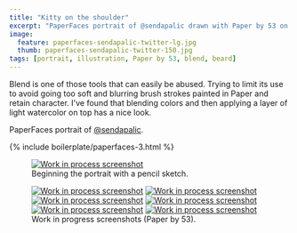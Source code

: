 ```yaml
---
title: "Kitty on the shoulder"
excerpt: "PaperFaces portrait of @sendapalic drawn with Paper by 53 on an iPad."
image: 
  feature: paperfaces-sendapalic-twitter-lg.jpg
  thumb: paperfaces-sendapalic-twitter-150.jpg
tags: [portrait, illustration, Paper by 53, blend, beard]
---
```


Blend is one of those tools that can easily be abused. Trying to limit its use to avoid going too soft and blurring brush strokes painted in Paper and retain character. I've found that blending colors and then applying a layer of light watercolor on top has a nice look.

PaperFaces portrait of <a href="http://twitter.com/sendapalic">@sendapalic</a>.

{% include boilerplate/paperfaces-3.html %}

<figure>
  <a href="{{ site.url }}/assets/images/paperfaces-sendapalic-process-1-lg.jpg"><img src="{{ site.url }}/assets/images/paperfaces-sendapalic-process-1-750.jpg" alt="Work in process screenshot"></a>
  <figcaption>Beginning the portrait with a pencil sketch.</figcaption>
</figure>

<figure class="half">
  <a href="{{ site.url }}/assets/images/paperfaces-sendapalic-process-2-lg.jpg"><img src="{{ site.url }}/assets/images/paperfaces-sendapalic-process-2-600.jpg" alt="Work in process screenshot"></a>
  <a href="{{ site.url }}/assets/images/paperfaces-sendapalic-process-3-lg.jpg"><img src="{{ site.url }}/assets/images/paperfaces-sendapalic-process-3-600.jpg" alt="Work in process screenshot"></a>
  <a href="{{ site.url }}/assets/images/paperfaces-sendapalic-process-4-lg.jpg"><img src="{{ site.url }}/assets/images/paperfaces-sendapalic-process-4-600.jpg" alt="Work in process screenshot"></a>
  <a href="{{ site.url }}/assets/images/paperfaces-sendapalic-process-5-lg.jpg"><img src="{{ site.url }}/assets/images/paperfaces-sendapalic-process-5-600.jpg" alt="Work in process screenshot"></a>
  <a href="{{ site.url }}/assets/images/paperfaces-sendapalic-process-6-lg.jpg"><img src="{{ site.url }}/assets/images/paperfaces-sendapalic-process-6-600.jpg" alt="Work in process screenshot"></a>
  <a href="{{ site.url }}/assets/images/paperfaces-sendapalic-process-7-lg.jpg"><img src="{{ site.url }}/assets/images/paperfaces-sendapalic-process-7-600.jpg" alt="Work in process screenshot"></a>
  <figcaption>Work in progress screenshots (Paper by 53).</figcaption>
</figure>